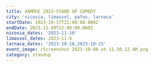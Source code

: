 ```yaml
---
title: ΧΑΜΠΗΣ 2023-STAND UP COMEDY
city: 'nicosia, limassol, pafos, larnaca'
startDate: 2023-10-17T21:00:00.000Z
endDate: 2023-11-09T22:00:00.000Z
nicosia_dates: '2023-11-10'
limassol_dates: 2023-11-6
larnaca_dates: '2023-10-18,2023-10-25'
event_image: /Screenshot 2023-10-08 at 11.50.12 AM.png
category: standup
---
```



